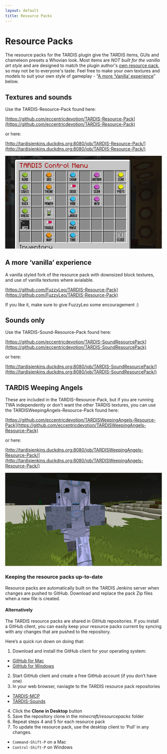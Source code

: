 ```yaml
---
layout: default
title: Resource Packs
---
```


# Resource Packs

The resource packs for the TARDIS plugin give the TARDIS items, GUIs and chameleon presets a Whovian look. Most items are _NOT built for the vanilla art style_ and are designed to match the plugin author's [own resource pack](https://github.com/eccentricdevotion/Bromley-Massive-Vector), so may not be to everyone's taste. Feel free to make your own textures and models to suit your own style of gameplay - “[A more ‘Vanilla’ experience](#a-more-vanilla-experience)” below.

## Textures and sounds

Use the TARDIS-Resource-Pack found here:

[https://github.com/eccentricdevotion/TARDIS-Resource-Pack](https://github.com/eccentricdevotion/TARDIS-Resource-Pack)

or here:

[http://tardisjenkins.duckdns.org:8080/job/TARDIS-Resource-Pack/](http://tardisjenkins.duckdns.org:8080/job/TARDIS-Resource-Pack/)

![Textures](/images/docs/control_centre.jpg)

## A more ‘vanilla’ experience

A vanilla styled fork of the resource pack with downsized block textures, and use of vanilla textures where avialable.

[https://github.com/FuzzyLeo/TARDIS-Resource-Pack](https://github.com/FuzzyLeo/TARDIS-Resource-Pack)

If you like it, make sure to give FuzzyLeo some encouragement :)

## Sounds only

Use the TARDIS-Sound-Resource-Pack found here:

[https://github.com/eccentricdevotion/TARDIS-SoundResourcePack](https://github.com/eccentricdevotion/TARDIS-SoundResourcePack)

or here:

[http://tardisjenkins.duckdns.org:8080/job/TARDIS-SoundResourcePack/](http://tardisjenkins.duckdns.org:8080/job/TARDIS-SoundResourcePack/)

## TARDIS Weeping Angels

These are included in the TARDIS-Resource-Pack, but if you are running TWA independently or don't want the other TARDIS
textures, you can use the TARDISWeepingAngels-Resource-Pack found here:

[https://github.com/eccentricdevotion/TARDISWeepingAngels-Resource-Pack](https://github.com/eccentricdevotion/TARDISWeepingAngels-Resource-Pack)

or here:

[http://tardisjenkins.duckdns.org:8080/job/TARDISWeepingAngels-Resource-Pack/](http://tardisjenkins.duckdns.org:8080/job/TARDISWeepingAngels-Resource-Pack/)

![TWA](/images/docs/cyberman2.jpg)

### Keeping the resource packs up-to-date

Resource packs are automatically built on the TARDIS Jenkins server when changes are pushed to GitHub. 
Download and replace the pack Zip files when a new file is created.

#### Alternatively

The TARDIS resource packs are shared in GitHub repositories. If you install a GitHub client, you can easily keep your
resource packs current by syncing with any changes that are pushed to the repository.

Here’s a quick run down on doing that:

1. Download and install the GitHub client for your operating system:

- [GitHub for Mac](https://mac.github.com/)
- [GitHub for Windows](https://windows.github.com/)

2. Start GitHub client and create a free GitHub account (if you don’t have one)
3. In your web browser, naviagte to the TARDIS resource pack repositories

- [TARDIS-MCP](https://github.com/eccentricdevotion/TARDIS-MCP)
- [TARDIS-Sounds](https://github.com/eccentricdevotion/TARDIS-SoundResourcePack)

4. Click the **Clone in Desktop** button
5. Save the repository clone in the _minecraft/resourcepacks_ folder
6. Repeat steps 4 and 5 for each resource pack
7. To update the resource pack, use the desktop client to ‘Pull’ in any changes.

- `Command-Shift-P` on a Mac
- `Control-Shift-P` on Windows
